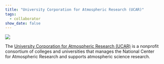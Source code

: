 ```yaml
---
title: "University Corporation for Atmospheric Research (UCAR)"
tags:
  - collaborator
show_date: false
---
```


![](featured.png)

The [University Corporation for Atmospheric Research (UCAR)](https://www.ucar.edu/) is a nonprofit consortium of colleges and universities that manages the National Center for Atmospheric Research and supports atmospheric science research.
